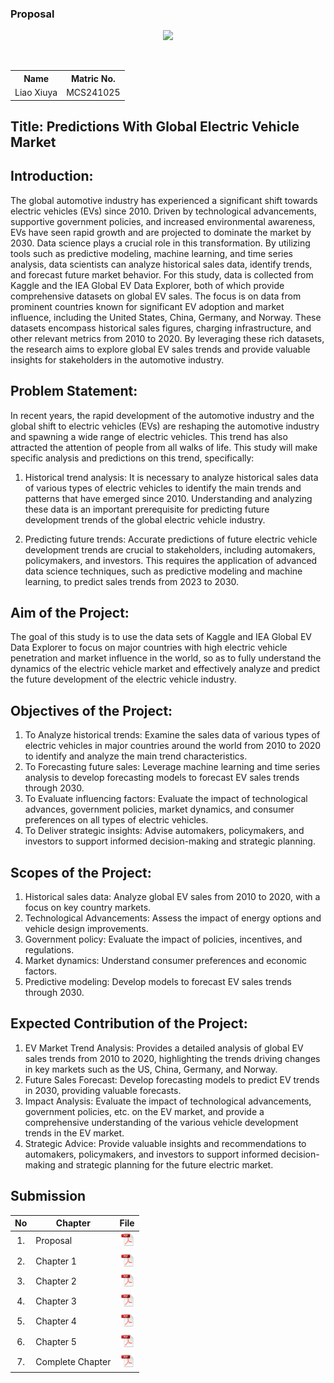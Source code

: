 
### Proposal       
<p align="center">
<img src="https://github.com/drshahizan/research-design/blob/main/proposal/proposal24251/LIAOXIUYA/image/5659d70a669c983e8f21b5af4d2a9a6.jpg" width="350px">
</p>
<table align="center">
  <tr>
    <th>Name</th>
    <th>Matric No.</th>
  </tr>
  <tr>
    <td>Liao Xiuya</td>    
    <td>MCS241025</td>
  </tr>
</table>





## Title: Predictions With Global Electric Vehicle Market




## Introduction:
The global automotive industry has experienced a significant shift towards electric vehicles (EVs) since 2010. Driven by technological advancements, supportive government policies, and increased environmental awareness, EVs have seen rapid growth and are projected to dominate the market by 2030. Data science plays a crucial role in this transformation. By utilizing tools such as predictive modeling, machine learning, and time series analysis, data scientists can analyze historical sales data, identify trends, and forecast future market behavior.
For this study, data is collected from Kaggle and the IEA Global EV Data Explorer, both of which provide comprehensive datasets on global EV sales. The focus is on data from prominent countries known for significant EV adoption and market influence, including the United States, China, Germany, and Norway. These datasets encompass historical sales figures, charging infrastructure, and other relevant metrics from 2010 to 2020. By leveraging these rich datasets, the research aims to explore global EV sales trends and provide valuable insights for stakeholders in the automotive industry.

## Problem Statement:
In recent years, the rapid development of the automotive industry and the global shift to electric vehicles (EVs) are reshaping the automotive industry and spawning a wide range of electric vehicles. This trend has also attracted the attention of people from all walks of life. This study will make specific analysis and predictions on this trend, specifically:

1. Historical trend analysis: It is necessary to analyze historical sales data of various types of electric vehicles to identify the main trends and patterns that have emerged since 2010. Understanding and analyzing these data is an important prerequisite for predicting future development trends of the global electric vehicle industry.

2. Predicting future trends: Accurate predictions of future electric vehicle development trends are crucial to stakeholders, including automakers, policymakers, and investors. This requires the application of advanced data science techniques, such as predictive modeling and machine learning, to predict sales trends from 2023 to 2030.

## Aim of the Project:
The goal of this study is to use the data sets of Kaggle and IEA Global EV Data Explorer to focus on major countries with high electric vehicle penetration and market influence in the world, so as to fully understand the dynamics of the electric vehicle market and effectively analyze and predict the future development of the electric vehicle industry.

## Objectives of the Project:
1. To Analyze historical trends: Examine the sales data of various types of electric vehicles in major countries around 
the world from 2010 to 2020 to identify and analyze the main trend characteristics.
2. To Forecasting future sales: Leverage machine learning and time series analysis to develop forecasting models to 
forecast EV sales trends through 2030.
3. To Evaluate influencing factors: Evaluate the impact of technological advances, government policies, market 
dynamics, and consumer preferences on all types of electric vehicles.
4. To Deliver strategic insights: Advise automakers, policymakers, and investors to support informed decision-making 
and strategic planning.

## Scopes of the Project:
1.	Historical sales data: Analyze global EV sales from 2010 to 2020, with a focus on key country markets.
2.	Technological Advancements: Assess the impact of energy options and vehicle design improvements.
3.	Government policy: Evaluate the impact of policies, incentives, and regulations.
4.	Market dynamics: Understand consumer preferences and economic factors.
5.	Predictive modeling: Develop models to forecast EV sales trends through 2030.

## Expected Contribution of the Project:
1.	EV Market Trend Analysis: Provides a detailed analysis of global EV sales trends from 2010 to 2020, highlighting the trends driving changes in key markets such as the US, China, Germany, and Norway.
2.	Future Sales Forecast: Develop forecasting models to predict EV trends in 2030, providing valuable forecasts.
3.	Impact Analysis: Evaluate the impact of technological advancements, government policies, etc. on the EV market, and provide a comprehensive understanding of the various vehicle development trends in the EV market.
4.	Strategic Advice: Provide valuable insights and recommendations to automakers, policymakers, and investors to support informed decision-making and strategic planning for the future electric market.

## Submission

| No  | Chapter     |                                                 File |
| :-: | ---------- | :---------------------------------------------------------------------------------------------------: |
|  1.  | Proposal | <a href="https://github.com/drshahizan/research-design/blob/main/proposal/proposal24251/LIAOXIUYA/proposal/Proposal%20.pdf"><img src="../../../images/pdf.svg" width="24px" height="24px"></a> |
|  2.  | Chapter 1 | <a href="https://github.com/drshahizan/research-design/blob/main/proposal/proposal24251/LIAOXIUYA/chapter%201/Chapter%201.pdf"><img src="../../../images/pdf.svg" width="24px" height="24px"></a> |
|  3.  | Chapter 2 | <a href="https://github.com/drshahizan/research-design/blob/main/proposal/proposal24251/LIAOXIUYA/chapter%202/chapter%202.pdf"><img src="../../../images/pdf.svg" width="24px" height="24px"></a> |
|  4.  | Chapter 3 | <a href="https://github.com/drshahizan/research-design/blob/main/proposal/proposal24251/LIAOXIUYA/chapter%203/CHAPTER%203.pdf"><img src="../../../images/pdf.svg" width="24px" height="24px"></a> |
|  5.  | Chapter 4 | <a href="https://github.com/drshahizan/research-design/blob/main/proposal/proposal24251/LIAOXIUYA/chapter%204/Chapter%204.pdf"><img src="../../../images/pdf.svg" width="24px" height="24px"></a> |
|  6.  | Chapter 5 | <a href="https://github.com/drshahizan/research-design/blob/main/proposal/proposal24251/LIAOXIUYA/chapter%205/Chapter%205.pdf"><img src="../../../images/pdf.svg" width="24px" height="24px"></a> |
|  7.  | Complete Chapter | <a href="https://github.com/drshahizan/research-design/blob/main/proposal/proposal24251/LIAOXIUYA/full%20chapter/all%20chapter.pdf"><img src="../../../images/pdf.svg" width="24px" height="24px"></a> |



